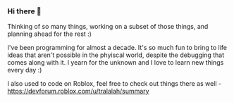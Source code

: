 ### Hi there 👋

Thinking of so many things, working on a subset of those things, and planning ahead for the rest :)

I've been programming for almost a decade. It's so much fun to bring to life ideas that aren't possible in the phyiscal world, despite the debugging that comes along with it. I yearn for the unknown and I love to learn new things every day :)

I also used to code on Roblox, feel free to check out things there as well - https://devforum.roblox.com/u/tralalah/summary

<!--
**fairuzguy/fairuzguy** is a ✨ _special_ ✨ repository because its `README.md` (this file) appears on your GitHub profile.

Here are some ideas to get you started:

- 🔭 I’m currently working on ...
- 🌱 I’m currently learning ...
- 👯 I’m looking to collaborate on ...
- 🤔 I’m looking for help with ...
- 💬 Ask me about ...
- 📫 How to reach me: ...
- 😄 Pronouns: ...
- ⚡ Fun fact: ...
-->
